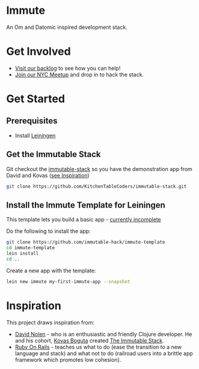 # Immute

An Om and Datomic inspired development stack.

# Get Involved
* [Visit our backlog](https://www.pivotaltracker.com/n/projects/1074796) to see how you can help!
* [Join our NYC Meetup](http://www.meetup.com/The-New-York-Immutable-Hack/) and drop in to hack the stack.

# Get Started

## Prerequisites

* Install [Leiningen](http://leiningen.org/#install)

## Get the Immutable Stack

Git checkout the [immutable-stack](https://github.com/KitchenTableCoders/immutable-stack.git) so you have the demonstration app from David and Kovas ([see Inspiration](#Inspiration))

```bash
git clone https://github.com/KitchenTableCoders/immutable-stack.git
```

## Install the Immute Template for Leiningen
This template lets you build a basic app - [currently incomplete](https://www.pivotaltracker.com/story/show/72307658)

Do the following to install the app: 

```bash
git clone https://github.com/immutable-hack/immute-template
cd immute-template
lein install
cd ..
```

Create a new app with the template:
```bash
lein new immute my-first-immute-app --snapshot
```

# Inspiration

This project draws inspiration from:

* [David Nolen](https://github.com/swannodette) - who is an enthusiastic and friendly Clojure developer. 
He and his cohort, [Kovas Boguta](https://github.com/kovasb) created [The Immutable Stack](http://kitchentablecoders.com/class/2014/04/12/the-immutable-stack/).
* [Ruby On Rails](http://rubyonrails.org/) - teaches us what to do (ease the transition to a new language and stack) and what not to do (railroad users into a brittle app framework which promotes low cohesion). 
